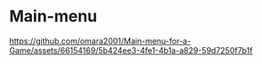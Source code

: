 # Main-menu


https://github.com/omara2001/Main-menu-for-a-Game/assets/66154169/5b424ee3-4fe1-4b1a-a829-59d7250f7b1f

